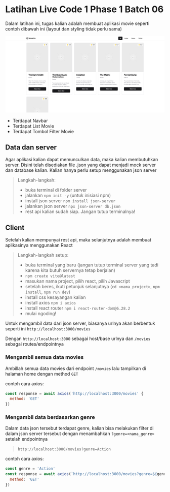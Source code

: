 # Latihan Live Code 1 Phase 1 Batch 06

Dalam latihan ini, tugas kalian adalah membuat aplikasi movie seperti contoh dibawah ini (layout dan styling tidak perlu sama)

![movie app](/movie.png)

- Terdapat Navbar
- Terdapat List Movie
- Terdapat Tombol Filter Movie

## Data dan server

Agar aplikasi kalian dapat memunculkan data, maka kalian membutuhkan server. Disini telah disediakan file .json yang dapat menjadi mock server dan database kalian. Kalian hanya perlu setup menggunakan json server

> Langkah-langkah:
>
> - buka terminal di folder server
> - jalankan `npm init -y` (untuk inisiasi npm)
> - install json server `npm install json-server`
> - jalankan json server `npx json-server db.json`
> - rest api kalian sudah siap. Jangan tutup terminalnya!

## Client

Setelah kalian mempunyai rest api, maka selanjutnya adalah membuat aplikasinya menggunakan React

> Langkah-langkah setup:
>
> - buka terminal yang baru (jangan tutup terminal server yang tadi karena kita butuh servernya tetap berjalan)
> - `npm create vite@latest`
> - masukan nama project, pilih react, pilih Javascript
> - setelah beres, ikuti petunjuk selanjutnya (`cd <nama_project>`, `npm install`, `npm run dev`)
> - install css kesayangan kalian
> - install axios `npm i axios`
> - install react router `npm i react-router-dom@6.28.2`
> - mulai ngoding!

Untuk mengambil data dari json server, biasanya urlnya akan berbentuk seperti ini `http://localhost:3000/movies`

Dengan `http://localhost:3000` sebagai host/base urlnya dan `/movies` sebagai routes/endpointnya

### Mengambil semua data movies

Ambillah semua data movies dari endpoint `/movies` lalu tampilkan di halaman home dengan method `GET`

contoh cara axios:

```js
const response = await axios('http://localhost:3000/movies' {
  method: 'GET'
})
```

### Mengambil data berdasarkan genre

Dalam data json tersebut terdapat genre, kalian bisa melakukan filter di dalam json server tersebut dengan menambahkan `?genre=<nama_genre>` setelah endpointnya

> `http://localhost:3000/movies?genre=Action`

contoh cara axios:

```js
const genre = 'Action'
const response = await axios(`http://localhost:3000/movies?genre=${genre}` {
  method: 'GET'
})
```
